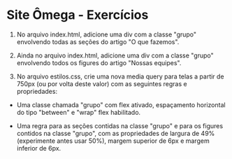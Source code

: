 # Site Ômega - Exercícios

1. No arquivo index.html, adicione uma div com a classe "grupo" envolvendo todas as seções do artigo "O que fazemos".

2. Ainda no arquivo index.html, adicione uma div com a classe "grupo" envolvendo todos os figures do artigo "Nossas equipes".

3. No arquivo estilos.css, crie uma nova media query para telas a partir de 750px (ou por volta deste valor) com as seguintes regras e propriedades:

- Uma classe chamada "grupo" com flex ativado, espaçamento horizontal do tipo "between" e "wrap" flex habilitado.

- Uma regra para as seções contidas na classe "grupo" e para os figures contidos na classe "grupo", com as propriedades de largura de 49% (experimente antes usar 50%), margem superior de 6px e margem inferior de 6px.